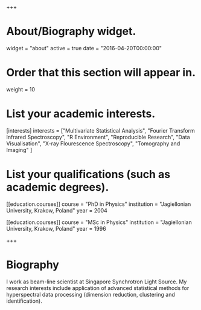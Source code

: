 +++
# About/Biography widget.
widget = "about"
active = true
date = "2016-04-20T00:00:00"

# Order that this section will appear in.
weight = 10

# List your academic interests.
[interests]
  interests = ["Multivariate Statistical Analysis",
    "Fourier Transform Infrared Spectroscopy",
    "R Environment",
    "Reproducible Research",
    "Data Visualisation",
    "X-ray Flourescence Spectroscopy",
    "Tomography and Imaging"
  ]

# List your qualifications (such as academic degrees).
[[education.courses]]
  course = "PhD in Physics"
  institution = "Jagiellonian University, Krakow, Poland"
  year = 2004

[[education.courses]]
  course = "MSc in Physics"
  institution = "Jagiellonian University, Krakow, Poland"
  year = 1996
 
+++

# Biography

I work as beam-line scientist at Singapore Synchrotron Light Source. My research interests include application of advanced statistical methods for hyperspectral data processing (dimension reduction, clustering and identification).
